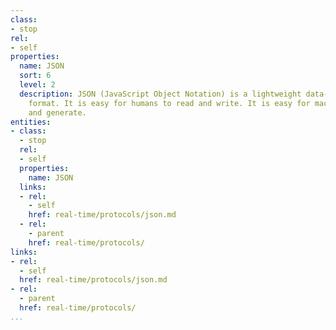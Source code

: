 ```yaml
---
class:
- stop
rel:
- self
properties:
  name: JSON
  sort: 6
  level: 2
  description: JSON (JavaScript Object Notation) is a lightweight data-interchange
    format. It is easy for humans to read and write. It is easy for machines to parse
    and generate.
entities:
- class:
  - stop
  rel:
  - self
  properties:
    name: JSON
  links:
  - rel:
    - self
    href: real-time/protocols/json.md
  - rel:
    - parent
    href: real-time/protocols/
links:
- rel:
  - self
  href: real-time/protocols/json.md
- rel:
  - parent
  href: real-time/protocols/
...
```

